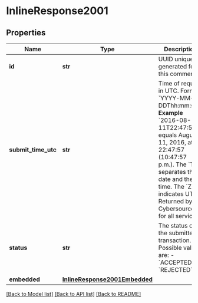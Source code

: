 # InlineResponse2001

## Properties
Name | Type | Description | Notes
------------ | ------------- | ------------- | -------------
**id** | **str** | UUID uniquely generated for this comments.  | [optional] 
**submit_time_utc** | **str** | Time of request in UTC. Format: &#x60;YYYY-MM-DDThh:mm:ssZ&#x60; **Example** &#x60;2016-08-11T22:47:57Z&#x60; equals August 11, 2016, at 22:47:57 (10:47:57 p.m.). The &#x60;T&#x60; separates the date and the time. The &#x60;Z&#x60; indicates UTC.  Returned by Cybersource for all services.  | [optional] 
**status** | **str** | The status of the submitted transaction. Possible values are: - &#x60;ACCEPTED&#x60; - &#x60;REJECTED&#x60;  | [optional] 
**embedded** | [**InlineResponse2001Embedded**](InlineResponse2001Embedded.md) |  | [optional] 

[[Back to Model list]](../README.md#documentation-for-models) [[Back to API list]](../README.md#documentation-for-api-endpoints) [[Back to README]](../README.md)


